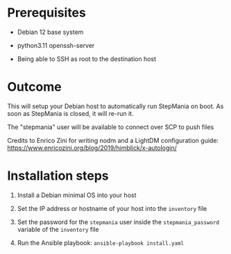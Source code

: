 # Prerequisites

- Debian 12 base system

- python3.11 openssh-server

- Being able to SSH as root to the destination host

# Outcome

This will setup your Debian host to automatically run StepMania on boot. As soon as StepMania is closed, it will re-run it.

The "stepmania" user will be available to connect over SCP to push files

Credits to Enrico Zini for writing nodm and a LightDM configuration guide: https://www.enricozini.org/blog/2019/himblick/x-autologin/

# Installation steps

1. Install a Debian minimal OS into your host

2. Set the IP address or hostname of your host into the `inventory` file

3. Set the password for the `stepmania` user inside the `stepmania_password` variable of the `inventory` file

4. Run the Ansible playbook: `ansible-playbook install.yaml`
